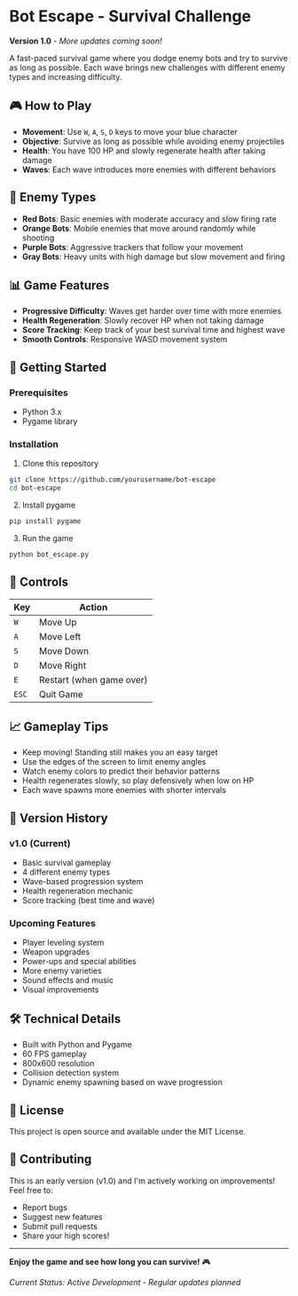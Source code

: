 # Bot Escape - Survival Challenge

**Version 1.0** - *More updates coming soon!*

A fast-paced survival game where you dodge enemy bots and try to survive as long as possible. Each wave brings new challenges with different enemy types and increasing difficulty.

## 🎮 How to Play

- **Movement**: Use `W`, `A`, `S`, `D` keys to move your blue character
- **Objective**: Survive as long as possible while avoiding enemy projectiles
- **Health**: You have 100 HP and slowly regenerate health after taking damage
- **Waves**: Each wave introduces more enemies with different behaviors

## 🤖 Enemy Types

- **Red Bots**: Basic enemies with moderate accuracy and slow firing rate
- **Orange Bots**: Mobile enemies that move around randomly while shooting
- **Purple Bots**: Aggressive trackers that follow your movement
- **Gray Bots**: Heavy units with high damage but slow movement and firing

## 📊 Game Features

- **Progressive Difficulty**: Waves get harder over time with more enemies
- **Health Regeneration**: Slowly recover HP when not taking damage
- **Score Tracking**: Keep track of your best survival time and highest wave
- **Smooth Controls**: Responsive WASD movement system

## 🚀 Getting Started

### Prerequisites
- Python 3.x
- Pygame library

### Installation
1. Clone this repository
```bash
git clone https://github.com/yourusername/bot-escape
cd bot-escape
```

2. Install pygame
```bash
pip install pygame
```

3. Run the game
```bash
python bot_escape.py
```

## 🎯 Controls

| Key | Action |
|-----|--------|
| `W` | Move Up |
| `A` | Move Left |
| `S` | Move Down |
| `D` | Move Right |
| `E` | Restart (when game over) |
| `ESC` | Quit Game |

## 📈 Gameplay Tips

- Keep moving! Standing still makes you an easy target
- Use the edges of the screen to limit enemy angles
- Watch enemy colors to predict their behavior patterns
- Health regenerates slowly, so play defensively when low on HP
- Each wave spawns more enemies with shorter intervals

## 🔄 Version History

### v1.0 (Current)
- Basic survival gameplay
- 4 different enemy types
- Wave-based progression system
- Health regeneration mechanic
- Score tracking (best time and wave)

### Upcoming Features
- Player leveling system
- Weapon upgrades
- Power-ups and special abilities
- More enemy varieties
- Sound effects and music
- Visual improvements

## 🛠️ Technical Details

- Built with Python and Pygame
- 60 FPS gameplay
- 800x600 resolution
- Collision detection system
- Dynamic enemy spawning based on wave progression

## 📝 License

This project is open source and available under the MIT License.

## 🤝 Contributing

This is an early version (v1.0) and I'm actively working on improvements! Feel free to:
- Report bugs
- Suggest new features
- Submit pull requests
- Share your high scores!

---

**Enjoy the game and see how long you can survive!** 🎮

*Current Status: Active Development - Regular updates planned*
